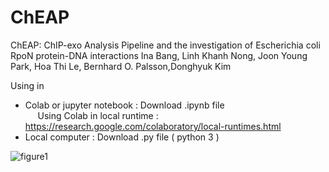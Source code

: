 # ChEAP

ChEAP: ChIP-exo Analysis Pipeline and the investigation of Escherichia coli RpoN protein-DNA interactions
Ina Bang, Linh Khanh Nong, Joon Young Park, Hoa Thi Le, Bernhard O. Palsson,Donghyuk Kim

Using in<br>

- Colab or jupyter notebook : Download .ipynb file <br>
&nbsp;&nbsp;&nbsp;&nbsp;&nbsp;Using Colab in local runtime : https://research.google.com/colaboratory/local-runtimes.html <br>
- Local computer : Download .py file ( python 3 )


![figure1](https://user-images.githubusercontent.com/42198206/202107755-4844833c-d547-41a4-b287-5c8d1c62f35b.png)
